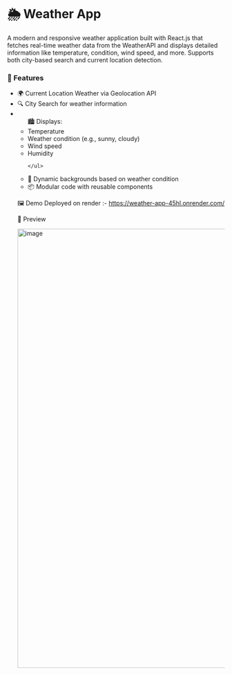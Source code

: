 <h1>🌦️ Weather App</h1>
A modern and responsive weather application built with React.js that fetches real-time weather data from the WeatherAPI and displays detailed information like temperature, condition, wind speed, and more. Supports both city-based search and current location detection.

<h3>🚀 Features</h3>
<ul>
  <li>
    🌍 Current Location Weather via Geolocation API
  </li>
  
  <li>
    🔍 City Search for weather information      
  </li>

  <li>
    <ul>
      🏙️ Displays:
      <li>
        Temperature
      </li>


<li>
    Weather condition (e.g., sunny, cloudy)
  </li>

  <li>
    Wind speed      
  </li>

  <li>
     Humidity     
  </li>

    </ul>
  </li>

  <li>
    🎨 Dynamic backgrounds based on weather condition
  </li>

  <li>
    📦 Modular code with reusable components
  </li>

</ul>

🖼️ Demo
Deployed on render :- https://weather-app-45hl.onrender.com/


📸 Preview

<img width="1919" height="1016" alt="image" src="https://github.com/user-attachments/assets/b35e3ede-e593-4c3a-af60-0a4ce2e19edd" />


